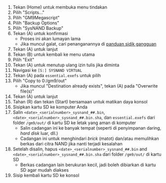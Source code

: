 1. Tekan (Home) untuk membuka menu tindakan
2. Pilih "Scripts..."
3. Pilih "GM9Megascript"
4. Pilih "Backup Options"
5. Pilih "SysNAND Backup"
6. Tekan (A) untuk konfirmasi
    - Proses ini akan lumayan lama
    - Jika muncul galat, cari penanganannya di [panduan sidik gangguan](troubleshooting-finalizing-setup.html)
7. Tekan (A) untuk lanjut
8. Tekan (B) untuk kembali ke menu utama
9. Pilih "Exit"
10. Tekan (A) untuk menutup ulang izin tulis jika diminta
11. Navigasi ke `[S:] SYSNAND VIRTUAL`
12. Tekan (A) pada `essential.exefs` untuk pilih
13. Pilih "Copy to 0:/gm9/out"
    - Jika muncul "Destination already exists", tekan (A) pada "Overwrite file(s)"
14. Tekan (A) untuk lanjut
15. Tahan (R) dan tekan (Start) bersamaan untuk matikan daya konsol
16. Sisipkan kartu SD ke komputer Anda
17. Salin `<date>_<serialnumber>_sysnand_##.bin`, `<date>_<serialnumber>_sysnand_##.bin.sha`, dan `essential.exefs` dari folder `/gm9/out/` di kartu SD ke letak yang aman di komputer
    - Salin cadangan ini ke banyak tempat (seperti di penyimpanan daring, _hard disk_ luar, dll.)
    - Cadangan ini untuk menghindari _brick_ (matot) dan/atau memulihkan berkas dari citra NAND jika nanti terjadi kesalahan
18. Setelah disalin, hapus `<date>_<serialnumber>_sysnand_##.bin` and `<date>_<serialnumber>_sysnand_##.bin.sha` dari folder `/gm9/out/` di kartu SD
    - Berkas cadangan lain berukuran kecil, jadi boleh dibiarkan di kartu SD agar mudah diakses
19. Sisip kembali kartu SD ke konsol
